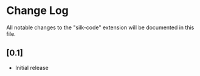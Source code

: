 # Change Log

All notable changes to the "silk-code" extension will be documented in this file.

## [0.1]

- Initial release